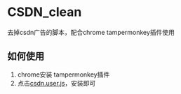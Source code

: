 # CSDN_clean
去掉csdn广告的脚本，配合chrome tampermonkey插件使用



## 如何使用

1. chrome安装 tampermonkey插件
2. 点击[csdn.user.js](https://github.com/assmdx/CSDN_clean/raw/master/csdn.user.js)，安装即可
